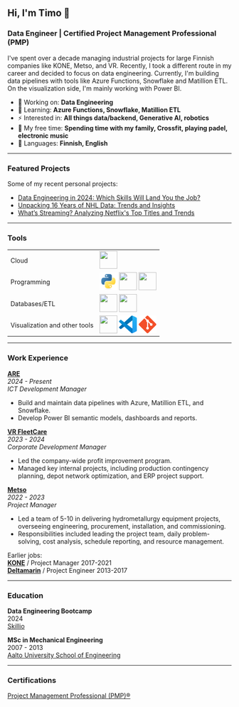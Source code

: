 ## Hi, I'm Timo 👋

### Data Engineer | Certified Project Management Professional (PMP)

I've spent over a decade managing industrial projects for large Finnish companies like KONE, Metso, and VR. Recently, I took a different route in my career and decided to focus on data engineering. Currently, I'm building data pipelines with tools like Azure Functions, Snowflake and Matillion ETL. On the visualization side, I'm mainly working with Power BI.

- 🔨 Working on: **Data Engineering**
- 📘 Learning: **Azure Functions, Snowflake, Matillion ETL**
- ⚡ Interested in: **All things data/backend, Generative AI, robotics**
- 🌴 My free time: **Spending time with my family, Crossfit, playing padel, electronic music**
- 💬 Languages: **Finnish, English**

---

### Featured Projects

Some of my recent personal projects:

* <a href="https://github.com/timosarkka/data-eng-skills" target="_blank">Data Engineering in 2024: Which Skills Will Land You the Job?</a>
* <a href="https://github.com/timosarkka/nhl-elt-analysis" target=”_blank”>Unpacking 16 Years of NHL Data: Trends and Insights</a>
* <a href="https://github.com/timosarkka/netflix-in-numbers" target=”_blank”>What’s Streaming? Analyzing Netflix's Top Titles and Trends</a>

---

### Tools

<table>
    <tr>
        <td>Cloud</td>
        <td>
            <a href="https://azure.microsoft.com" target=”_blank”><img src="https://upload.wikimedia.org/wikipedia/commons/f/fa/Microsoft_Azure.svg" width="40" height="40"></a>
        </td>   
    </tr>
    <tr>
        <td>Programming</td>
        <td>
            <a href="https://www.python.org/" target=”_blank”><img src="https://github.com/devicons/devicon/blob/v2.13.0/icons/python/python-original.svg" width="40" height="40"/></a>
            <a href="https://numpy.org/" target=”_blank”><img src="https://cdn.worldvectorlogo.com/logos/numpy-1.svg" width="40" height="40"/></a>
            <a href="https://pandas.pydata.org/" target=”_blank”><img src="https://upload.wikimedia.org/wikipedia/commons/thumb/2/22/Pandas_mark.svg/674px-Pandas_mark.svg.png" width="40" height="40"/></a>
        </td>
    </tr>
    <tr>
        <td>Databases/ETL</td>
        <td>
            <a href="https://www.snowflake.com/en/" target=”_blank”><img src="https://companieslogo.com/img/orig/SNOW-35164165.png?t=1720244494" width="40" height="40"/></a>
            <a href="https://www.matillion.com/matillion-etl" target=”_blank”><img src="https://cdn.prod.website-files.com/61ddd0b42c51f89b7de1e910/667f22f950cc4db776f23203_667ef82f0f02ee8d2f00c9a1_matillion-new.svg" width="40" height="40"/></a>
        </td>
    </tr>
    <tr>
        <td>Visualization and other tools</td>
        <td>
            <a href="https://www.microsoft.com/en-us/power-platform/products/power-bi" target=”_blank”><img src="https://upload.wikimedia.org/wikipedia/commons/c/cf/New_Power_BI_Logo.svg" width="40" height="40"/></a>
            <a href="https://code.visualstudio.com/" target=”_blank”><img src="https://github.com/devicons/devicon/blob/v2.13.0/icons/vscode/vscode-original.svg" width="40" height="40"/></a>
            <a href="https://git-scm.com/" target=”_blank”><img src="https://github.com/devicons/devicon/blob/v2.13.0/icons/git/git-original.svg" width="40" height="40"/></a>
        </td>
    </tr>
</table>

---

### Work Experience

<a href="https://www.are.fi/en/" target=”_blank”>**ARE**</a>\
*2024 - Present*\
*ICT Development Manager*

* Build and maintain data pipelines with Azure, Matillion ETL, and Snowflake.
* Develop Power BI semantic models, dashboards and reports.
  
<a href="https://www.vrgroup.fi/en/vrgroup/our-company/business-operations/vr-fleetcare/" target=”_blank”>**VR FleetCare**</a>\
*2023 - 2024*\
*Corporate Development Manager*

* Led the company-wide profit improvement program.
* Managed key internal projects, including production contingency planning, depot network optimization, and ERP project support.

<a href="https://www.metso.com/" target=”_blank”>**Metso**</a>\
*2022 - 2023*\
*Project Manager*

* Led a team of 5-10 in delivering hydrometallurgy equipment projects, overseeing engineering, procurement, installation, and commissioning.
* Responsibilities included leading the project team, daily problem-solving, cost analysis, schedule reporting, and resource management.

Earlier jobs:\
<a href="https://www.kone.com/en/" target=”_blank”>**KONE**</a> / Project Manager 2017-2021\
<a href="https://deltamarin.com/" target=”_blank”>**Deltamarin**</a> / Project Engineer 2013-2017

---

### Education

**Data Engineering Bootcamp**\
2024\
<a href="https://skillio.ai/" target=”_blank”>Skillio</a>

**MSc in Mechanical Engineering**\
2007 - 2013\
<a href="https://www.aalto.fi/en">Aalto University School of Engineering</a>

---

### Certifications

[Project Management Professional (PMP)®](https://www.credly.com/badges/09dace82-3b47-459e-bfbd-b292ae4cdefd/public_url)
